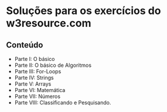 # Soluções para os exercícios do w3resource.com

## Conteúdo

- Parte I: O básico
- Parte II: O básico de Algoritmos
- Parte III: For-Loops
- Parte IV: Strings
- Parte V: Arrays
- Parte VI: Matemática
- Parte VII: Números
- Parte VIII: Classificando e Pesquisando.
